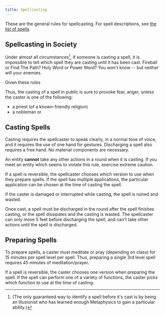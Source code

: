 ```yaml
---
title: Spellcasting
---
```


These are the general rules for spellcasting. For spell descriptions, see [the list of spells](/pages/ListOfSpells).

## Spellcasting in Society

Under almost all circumstances[^1], if someone is casting a spell, it is impossible to tell which spell they are casting until it has been cast. Fireball or Find The Path? Holy Word or Power Word? You won't know -- but neither will your enemies.

Given these rules

Thus, the casting of a spell in public is sure to provoke fear, anger,  unless the caster is one of the following:

- a priest (of a known-friendly religion)
- a nobleman or 


## Casting Spells

Casting requires the spellcaster to speak clearly, in a normal tone of voice, and it requires the use of one hand for gestures. Discharging a spell also requires a free hand. No material components are necessary.

An entity **cannot** take any other actions in a round when it is casting. If you meet an entity which seems to violate this rule, exercise extreme caution.

If a spell is reversible, the spellcaster chooses which version to use when they prepare spells. If the spell has multiple applications, the particular application can be chosen at the time of casting the spell.

If the caster is damaged or interrupted while casting, the spell is ruined and wasted. 

Once cast, a spell must be discharged in the round after the spell finishes casting, or the spell dissipates and the casting is wasted. The spellcaster can only move 5 feet before discharging the spell, and can't take other actions until the spell is discharged.



## Preparing Spells

To prepare spells, a caster must meditate or pray (depending on class) for 15 minutes per spell level per spell. Thus, preparing a single 3rd level spell requires 45 minutes of meditation/prayer.

If a spell is reversible, the caster chooses one version when preparing the spell.  If the spell can perform one of a variety of functions, the caster picks which function to use at the time of casting.

[^1]: (The only guaranteed way to identify a spell before it's cast is by being an Illusionist who has learned enough Metaphysics to gain a particular ability.)
